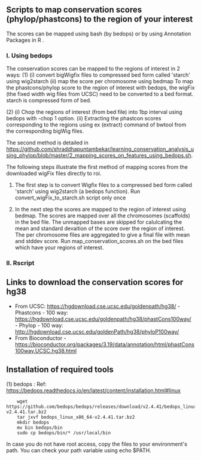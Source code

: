 ## Scripts to map conservation scores (phylop/phastcons) to the region of your interest

The scores can be mapped using bash (by bedops) or by using Annotation Packages in R .


### I. Using bedops

The conservation scores can be mapped to the regions of interest in 2 ways:
(1) (i) convert bigWigfix files to compressed bed form called 'starch' using wig2starch
    (ii) map the score per chromosome using bedmap 
To map the phastcons/phylop score to the region of interest with bedops, the wigFix (the fixed width wig files from UCSC) need to be converted to a bed format. starch is compressed form of bed.
    
(2) (i) Chop the regions of interest (from bed file) into 1bp interval using bedops with -chop 1 option. 
    (ii) Extracting the phastcon scores corresponding to the regions using ex (extract) command of bwtool from the corresponding bigWig files.

The second method is detailed in https://github.com/shraddhapuntambekar/learning_conservation_analysis_using_phylop/blob/master/2_mapping_scores_on_features_using_bedops.sh.

The following steps illustrate the first method of mapping scores from the downloaded wigFix files directly to roi. 
1. The first step is to convert Wigfix files to a compressed bed form called 'starch' using wig2starch (a bedops function).
		Run convert_wigFix_to_starch.sh script only once

2. In the next step the scores are mapped to the region of interest using bedmap. The scores are mapped over all the chromosomes (scaffolds) in the bed file. The unmapped bases are skipped for calulcating the mean and standard devaition of the score over the region of interest. The per chromosome files are aggregated to give a final file with mean and stddev score.
		Run map_conservation_scores.sh on the bed files which have your regions of interest.
    

### II. Rscript



## Links to download the conservation scores for hg38 

- From UCSC: https://hgdownload.cse.ucsc.edu/goldenpath/hg38/
		- Phastcons - 100 way: https://hgdownload.cse.ucsc.edu/goldenpath/hg38/phastCons100way/
		- Phylop - 100 way:    http://hgdownload.cse.ucsc.edu/goldenPath/hg38/phyloP100way/
- From Bioconductor
		- https://bioconductor.org/packages/3.19/data/annotation/html/phastCons100way.UCSC.hg38.html
		
		
## Installation of required tools

(1) bedops : Ref: https://bedops.readthedocs.io/en/latest/content/installation.html#linux

		wget https://github.com/bedops/bedops/releases/download/v2.4.41/bedops_linux_x86_64-v2.4.41.tar.bz2
		tar jxvf bedops_linux_x86_64-v2.4.41.tar.bz2	
		mkdir bedops
		mv bin bedops/bin
		sudo cp bedops/bin/* /usr/local/bin

In case you do not have root access, copy the files to your environment's path. 
You can check your path variable using echo $PATH.

		
